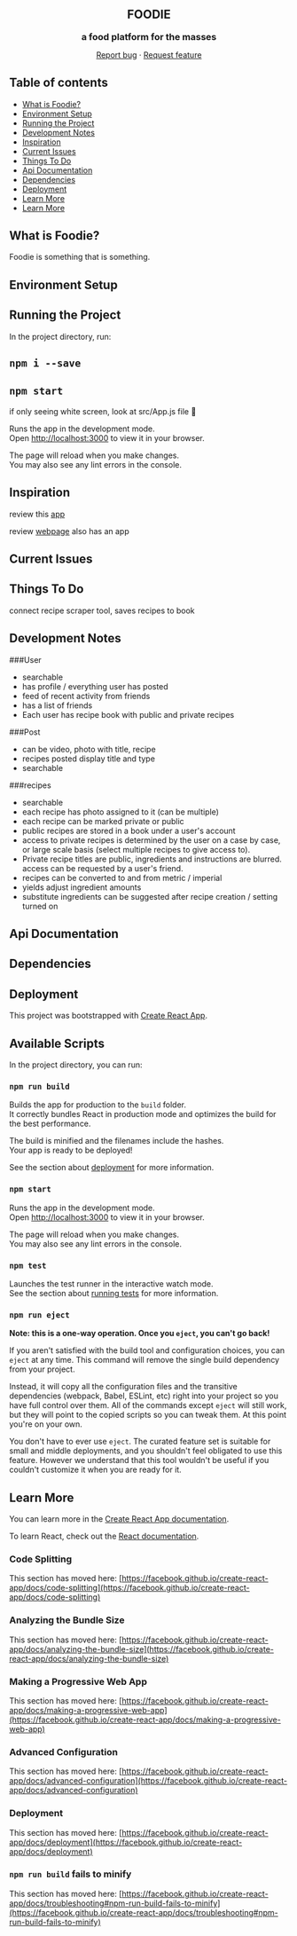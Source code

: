 <p align="center">
<h2 align="center">FOODIE</h2>
<h3 align="center" style="margin:0;padding:0;"> a food platform for the masses</h3></h3>
  <p align="center">
    <a href="https://reponame/issues/new?template=bug.md">Report bug</a>
    ·
    <a href="https://reponame/issues/new?template=feature.md&labels=feature">Request feature</a>
  </p>
</p>

## Table of contents
+ [What is Foodie?](#what-is-foodie)
+ [Environment Setup](#environment-setup)
+ [Running the Project](#running-the-project)
+ [Development Notes](#development-notes)
+ [Inspiration](#inspiration)
+ [Current Issues](#current-issues)
+ [Things To Do](#things-to-do)
+ [Api Documentation](#api-documentation)
+ [Dependencies](#dependencies)
+ [Deployment](#deployment)
+ [Learn More](#learn-more)
+ [Learn More](#learn-more)



## What is Foodie?
Foodie is something that is something.
## Environment Setup



## Running the Project
In the project directory, run:
## `npm i --save`
## `npm start`
if only seeing white screen, look at src/App.js file :rofl:

Runs the app in the development mode.\
Open [http://localhost:3000](http://localhost:3000) to view it in your browser.

The page will reload when you make changes.\
You may also see any lint errors in the console.

## Inspiration
 review this [app](https://thecookbookapp.com/)

 review [webpage](https://www.mygreatrecipes.com/) also has an app

## Current Issues

## Things To Do

connect recipe scraper tool, saves recipes to book

## Development Notes
###User
+ searchable
+ has profile / everything user has posted
+ feed of recent activity from friends 
+ has a list of friends
+ Each user has recipe book with public and private recipes

###Post 
+ can be video, photo with title, recipe
+ recipes posted display title and type
+ searchable

###recipes
+ searchable
+ each recipe has photo assigned to it (can be multiple)
+ each recipe can be marked private or public
+ public recipes are stored in a book under a user's account
+ access to private recipes is determined by the user on a case by case, or large scale basis (select multiple recipes to give access to).
+ Private recipe titles are public, ingredients and instructions are blurred. access can be requested by a user's friend.
+ recipes can be converted to and from metric / imperial
+ yields adjust ingredient amounts
+ substitute ingredients can be suggested after recipe creation / setting turned on


## Api Documentation

## Dependencies

## Deployment



This project was bootstrapped with [Create React App](https://github.com/facebook/create-react-app).

## Available Scripts

In the project directory, you can run:
### `npm run build`

Builds the app for production to the `build` folder.\
It correctly bundles React in production mode and optimizes the build for the best performance.

The build is minified and the filenames include the hashes.\
Your app is ready to be deployed!

See the section about [deployment](https://facebook.github.io/create-react-app/docs/deployment) for more information.

### `npm start`

Runs the app in the development mode.\
Open [http://localhost:3000](http://localhost:3000) to view it in your browser.

The page will reload when you make changes.\
You may also see any lint errors in the console.

### `npm test`

Launches the test runner in the interactive watch mode.\
See the section about [running tests](https://facebook.github.io/create-react-app/docs/running-tests) for more information.


### `npm run eject`

**Note: this is a one-way operation. Once you `eject`, you can't go back!**

If you aren't satisfied with the build tool and configuration choices, you can `eject` at any time. This command will remove the single build dependency from your project.

Instead, it will copy all the configuration files and the transitive dependencies (webpack, Babel, ESLint, etc) right into your project so you have full control over them. All of the commands except `eject` will still work, but they will point to the copied scripts so you can tweak them. At this point you're on your own.

You don't have to ever use `eject`. The curated feature set is suitable for small and middle deployments, and you shouldn't feel obligated to use this feature. However we understand that this tool wouldn't be useful if you couldn't customize it when you are ready for it.

## Learn More

You can learn more in the [Create React App documentation](https://facebook.github.io/create-react-app/docs/getting-started).

To learn React, check out the [React documentation](https://reactjs.org/).

### Code Splitting

This section has moved here: [https://facebook.github.io/create-react-app/docs/code-splitting](https://facebook.github.io/create-react-app/docs/code-splitting)

### Analyzing the Bundle Size

This section has moved here: [https://facebook.github.io/create-react-app/docs/analyzing-the-bundle-size](https://facebook.github.io/create-react-app/docs/analyzing-the-bundle-size)

### Making a Progressive Web App

This section has moved here: [https://facebook.github.io/create-react-app/docs/making-a-progressive-web-app](https://facebook.github.io/create-react-app/docs/making-a-progressive-web-app)

### Advanced Configuration

This section has moved here: [https://facebook.github.io/create-react-app/docs/advanced-configuration](https://facebook.github.io/create-react-app/docs/advanced-configuration)

### Deployment

This section has moved here: [https://facebook.github.io/create-react-app/docs/deployment](https://facebook.github.io/create-react-app/docs/deployment)

### `npm run build` fails to minify

This section has moved here: [https://facebook.github.io/create-react-app/docs/troubleshooting#npm-run-build-fails-to-minify](https://facebook.github.io/create-react-app/docs/troubleshooting#npm-run-build-fails-to-minify)

